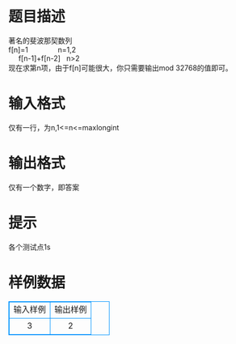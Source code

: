# 

 
 # 题目描述 
著名的斐波那契数列<BR>f[n]=1&nbsp;&nbsp;&nbsp;&nbsp;&nbsp;&nbsp;&nbsp;&nbsp;&nbsp;&nbsp;&nbsp;&nbsp;&nbsp;&nbsp;&nbsp;n=1,2<BR>&nbsp;&nbsp;&nbsp;&nbsp;&nbsp;f[n-1]+f[n-2]&nbsp;&nbsp;&nbsp;n&gt;2<BR>现在求第n项，由于f[n]可能很大，你只需要输出mod&nbsp;32768的值即可。 

 
 # 输入格式 
仅有一行，为n,1&lt;=n&lt;=maxlongint 

 
 # 输出格式 
仅有一个数字，即答案 

 
 # 提示 
各个测试点1s<BR> 
# 样例数据
<style>
        table,table tr th, table tr td { border:1px solid #0094ff; }
        table { width: 200px; min-height: 25px; line-height: 25px; text-align: center; border-collapse: collapse;}   
    </style>
<table>
	<tr>
		<td>输入样例</td>
		<td>输出样例</td>
	</tr>
<tr><td>3</td><td>2</td></tr></table>
